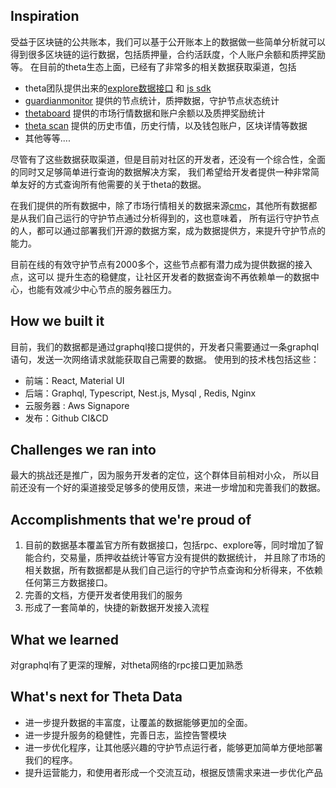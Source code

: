 ## Inspiration
受益于区块链的公共账本，我们可以基于公开账本上的数据做一些简单分析就可以
得到很多区块链的运行数据，包括质押量，合约活跃度，个人账户余额和质押奖励等。
在目前的theta生态上面，已经有了非常多的相关数据获取渠道，包括
* theta团队提供出来的[explore数据接口](https://docs.thetatoken.org/docs/explorer-overview) 和  [js sdk](https://docs.thetatoken.org/docs/theta-js-sdk-overview) 
* [guardianmonitor](https://guardianmonitor.io) 提供的节点统计，质押数据，守护节点状态统计
* [thetaboard](https://thetaboard.io/) 提供的市场行情数据和账户余额以及质押奖励统计
* [theta scan](http://www.thetascan.io/document/) 提供的历史市值，历史行情，以及钱包账户，区块详情等数据
* 其他等等....

尽管有了这些数据获取渠道，但是目前对社区的开发者，还没有一个综合性，全面的同时又足够简单进行查询的数据解决方案，
我们希望给开发者提供一种非常简单友好的方式查询所有他需要的关于theta的数据。

在我们提供的所有数据中，除了市场行情相关的数据来源[cmc](https://coinmarketcap.com/)，其他所有数据都是从我们自己运行的守护节点通过分析得到的，这也意味着，
所有运行守护节点的人，都可以通过部署我们开源的数据方案，成为数据提供方，来提升守护节点的能力。

目前在线的有效守护节点有2000多个，这些节点都有潜力成为提供数据的接入点，这可以
提升生态的稳健度，让社区开发者的数据查询不再依赖单一的数据中心，也能有效减少中心节点的服务器压力。

## How we built it
目前，我们的数据都是通过graphql接口提供的，开发者只需要通过一条graphql语句，发送一次网络请求就能获取自己需要的数据。
使用到的技术栈包括这些：
* 前端：React, Material UI
* 后端：Graphql, Typescript, Nest.js, Mysql , Redis, Nginx
* 云服务器 : Aws Signapore
* 发布：Github CI&CD


## Challenges we ran into
最大的挑战还是推广，因为服务开发者的定位，这个群体目前相对小众，
所以目前还没有一个好的渠道接受足够多的使用反馈，来进一步增加和完善我们的数据。

## Accomplishments that we're proud of
1. 目前的数据基本覆盖官方所有数据接口，包括rpc、explore等，同时增加了智能合约，交易量，质押收益统计等官方没有提供的数据统计，
并且除了市场的相关数据，所有数据都是从我们自己运行的守护节点查询和分析得来，不依赖任何第三方数据接口。
2. 完善的文档，方便开发者使用我们的服务
3. 形成了一套简单的，快捷的新数据开发接入流程

## What we learned
对graphql有了更深的理解，对theta网络的rpc接口更加熟悉

## What's next for Theta Data 
* 进一步提升数据的丰富度，让覆盖的数据能够更加的全面。 
* 进一步提升服务的稳健性，完善日志，监控告警模块
* 进一步优化程序，让其他感兴趣的守护节点运行者，能够更加简单方便地部署我们的程序。
* 提升运营能力，和使用者形成一个交流互动，根据反馈需求来进一步优化产品